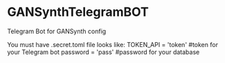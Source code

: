# GANSynthTelegramBOT
Telegram Bot for GANSynth config

You must have .secret.toml file looks like:
TOKEN_API = 'token' #token for your Telegram bot
password = 'pass' #password for your database
